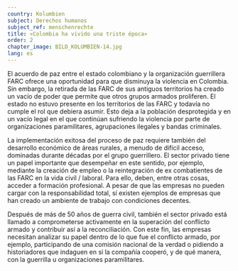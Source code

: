 ```yaml
---
country: Kolumbien
subject: Derechos humanos
subject_ref: menschenrechte
title: «Colombia ha vivido una triste época»
order: 2
chapter_image: BILD_KOLUMBIEN-14.jpg
lang: es
---
```

<div class="content" markdown="1">
El acuerdo de paz entre el estado colombiano y la organización guerrillera FARC ofrece una oportunidad para que disminuya la violencia en Colombia. Sin embargo, la retirada de las FARC de sus antiguos territorios ha creado un vacío de poder que permite que otros grupos armados proliferen. El estado no estuvo presente en los territorios de las FARC y todavía no cumple el rol que debiera asumir. Esto deja a la población desprotegida y en un vacío legal en el que continúan sufriendo la violencia por parte de organizaciones paramilitares, agrupaciones ilegales y bandas criminales.

La implementación exitosa del proceso de paz requiere también del desarrollo económico de áreas rurales, a menudo de difícil acceso, dominadas durante décadas por el grupo guerrillero. El sector privado tiene un papel importante que desempeñar en este sentido, por ejemplo, mediante la creación de empleo o la reintegración de ex combatientes de las FARC en la vida civil / laboral. Para ello, deben, entre otras cosas, acceder a formación profesional. A pesar de que las empresas no pueden cargar con la responsabilidad total, sí existen ejemplos de empresas que han creado un ambiente de trabajo con condiciones decentes.

Después de más de 50 años de guerra civil, también el sector privado está llamado a comprometerse activamente en la superación del conflicto armado y contribuir así a la reconciliación. Con este fin, las empresas necesitan analizar su papel dentro de lo que fue el conflicto armado, por ejemplo, participando de una comisión nacional de la verdad o pidiendo a historiadores que indaguen en si la compañía cooperó, y de qué manera, con la guerrilla u organizaciones paramilitares.
</div>
